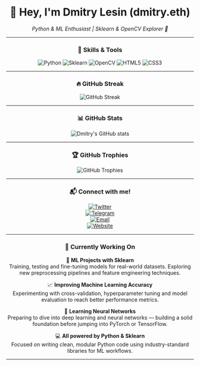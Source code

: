 <div align="center">

# 👋 Hey, I'm **Dmitry Lesin** (dmitry.eth)  

*Python & ML Enthusiast | Sklearn & OpenCV Explorer 🚀*

---

### 🧰 Skills & Tools

<div>
  <img src="https://img.shields.io/badge/Python-3776AB?style=for-the-badge&logo=python&logoColor=white" alt="Python"/>
  <img src="https://img.shields.io/badge/Scikit--Learn-F7931E?style=for-the-badge&logo=scikit-learn&logoColor=white" alt="Sklearn"/>
  <img src="https://img.shields.io/badge/OpenCV-5C3EE8?style=for-the-badge&logo=opencv&logoColor=white" alt="OpenCV"/>
  <img src="https://img.shields.io/badge/HTML5-E34F26?style=for-the-badge&logo=html5&logoColor=white" alt="HTML5"/>
  <img src="https://img.shields.io/badge/CSS3-1572B6?style=for-the-badge&logo=css3&logoColor=white" alt="CSS3"/>
</div>

---

### 🔥 GitHub Streak

![GitHub Streak](https://github-readme-streak-stats.herokuapp.com/?user=dmitrylesin-official&theme=dark&hide_border=true)

---

### 📊 GitHub Stats

![Dmitry's GitHub stats](https://github-readme-stats.vercel.app/api?username=dmitrylesin-official&show_icons=true&theme=dark&hide_border=true)

---

### 🏆 GitHub Trophies

![GitHub Trophies](https://github-profile-trophy.vercel.app/?username=dmitrylesin-official&theme=dark&no-frame=true&no-bg=true&margin-w=15)

---

### 📬 Connect with me!

[![Twitter](https://img.shields.io/badge/Twitter-1DA1F2?style=for-the-badge&logo=twitter&logoColor=white)](https://x.com/lesin_official)  
[![Telegram](https://img.shields.io/badge/Telegram-0088CC?style=for-the-badge&logo=telegram&logoColor=white)](https://t.me/lesin_official)  
[![Email](https://img.shields.io/badge/Email-D14836?style=for-the-badge&logo=gmail&logoColor=white)](mailto:dmitrylesin.official@gmail.com)  
[![Website](https://img.shields.io/badge/Website-8B00FF?style=for-the-badge&logo=google-chrome&logoColor=white)](https://dmitry-eth.netlify.app)

---

### 🚀 Currently Working On

🧠 **ML Projects with Sklearn**  
  Training, testing and fine-tuning models for real-world datasets. Exploring new preprocessing pipelines and feature engineering techniques.

📈 **Improving Machine Learning Accuracy**  
  Experimenting with cross-validation, hyperparameter tuning and model evaluation to reach better performance metrics.

🔬 **Learning Neural Networks**  
  Preparing to dive into deep learning and neural networks — building a solid foundation before jumping into PyTorch or TensorFlow.

💻 **All powered by Python & Sklearn**  
  Focused on writing clean, modular Python code using industry-standard libraries for ML workflows.

---

</div>
